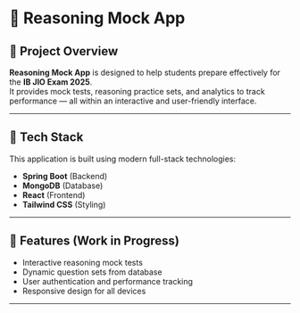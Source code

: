 # 🧠 Reasoning Mock App

## 📘 Project Overview
**Reasoning Mock App** is designed to help students prepare effectively for the **IB JIO Exam 2025**.  
It provides mock tests, reasoning practice sets, and analytics to track performance — all within an interactive and user-friendly interface.

---

## 🚀 Tech Stack
This application is built using modern full-stack technologies:

- **Spring Boot** (Backend)
- **MongoDB** (Database)
- **React** (Frontend)
- **Tailwind CSS** (Styling)

---
## 🧩 Features (Work in Progress)
- Interactive reasoning mock tests  
- Dynamic question sets from database  
- User authentication and performance tracking  
- Responsive design for all devices  

---
